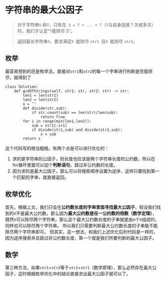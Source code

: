 # 字符串的最大公因子
> 对于字符串`S` 和`T`，只有在` S = T + ... + T`（`T`与自身连接 1 次或多次）时，我们才认定“`T`能除尽 S”。  
>   
> 返回最长字符串`X`，要求满足`X `能除尽 `str1 `且`X `能除尽 `str2`。  

## 枚举
最容易想到的还是枚举法，直接对`str1`和`str2`的每一个字串进行判断是否能除尽，就得到了
```
class Solution:
    def gcdOfStrings(self, str1: str, str2: str) -> str:
        len1 = len(str1)
        len2 = len(str2)
        x = ‘’
        def divide(str,sub):
            if str.count(sub) == len(str)/len(sub):
                return True
        for i in range(min(len1,len2)):
            sub = str1[:i+1]
            if divide(str1,sub) and divide(str2,sub):
                x = sub
        return x
```
这个代码写的相当粗糙，有两个点是可以进行优化的：
1. 求的是字符串的公因子，则长度也应该是两个字符串长度的公约数，所以在for循环里面可以加个**判断语句**，跳过非公约数的长度。
2. 因为求的是最大公因子，那么可以将搜索顺序设置为逆序，这样只要找到第一个匹配的字串，就直接返回。

## 枚举优化
首先，根据上文，我们只会在**公约数长度的字串里面寻找最大公因子**，假设我们找到的`X`不是最大公约数，那么因为**最大公约数是任一公约数的倍数（数学定理）**，既然`X`可以除尽两个字符串，那么这个最大公约数长度的子串就是由n个`X`组成的，同样也可以除尽两个字符串。
所以我们只需要判断最大公约数长度的子串能不能除尽两个字符串即可。
但其实，这一想法，和我们上述优化后的代码是一样的，因为逆序搜索并且跳过非公约数长度，第一个就是我们所要判断的最大公因子。

## 数学
第三种方法，如果`str1`+`str2`等于`str2`+`str1`（数学原理），那么必然存在最大公因子，这时根据枚举优化中的结论直接求出最大公因子就可以了。